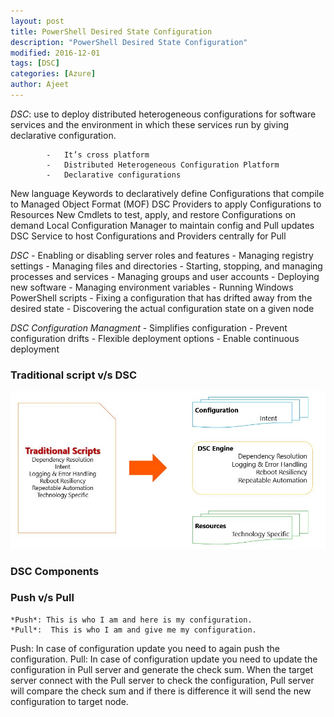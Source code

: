 ```yaml
---
layout: post
title: PowerShell Desired State Configuration
description: "PowerShell Desired State Configuration"
modified: 2016-12-01
tags: [DSC]
categories: [Azure]
author: Ajeet
---
```

*DSC*: use to deploy distributed heterogeneous configurations for software services and the environment in which these services run by giving declarative configuration. 

            -   It’s cross platform
            -   Distributed Heterogeneous Configuration Platform
            -   Declarative configurations 

New language Keywords to declaratively define Configurations that compile to Managed Object Format (MOF) DSC Providers to apply Configurations to Resources
New Cmdlets to test, apply, and restore Configurations on demand Local Configuration Manager to maintain config and Pull updates DSC Service to host Configurations and Providers centrally for Pull

*DSC* 
            -   Enabling or disabling server roles and features
            -   Managing registry settings
            -   Managing files and directories
            -   Starting, stopping, and managing processes and services
            -   Managing groups and user accounts
            -   Deploying new software
            -   Managing environment variables
            -   Running Windows PowerShell scripts
            -   Fixing a configuration that has drifted away from the desired state
            -   Discovering the actual configuration state on a given node

*DSC Configuration Managment*
            -   Simplifies configuration
            -   Prevent configuration drifts
            -   Flexible deployment options
            -   Enable continuous deployment

### Traditional script v/s DSC
![Traditional script v/s DSC](/images/posts/trdscriptvsdsc.jpg)

### DSC Components


### Push v/s Pull
    *Push*: This is who I am and here is my configuration. 
    *Pull*:  This is who I am and give me my configuration.

Push: In case of configuration update you need to again push the configuration.
Pull: In case of configuration update you need to update the configuration in Pull server and generate the check sum. When the target server connect with the Pull server to check the configuration, Pull server will compare the check sum and if there is difference it will send the new configuration to target node.
